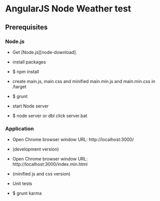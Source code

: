 # AngularJS Node Weather test

## Prerequisites

### Node.js

- Get [Node.js][node-download].

- install packages
- $ npm install

- create main.js, main.css and minified main.min.js and main.min.css in /target
- $ grunt

- start Node server
- $ node server or dbl click server.bat

### Application
- Open Chrome browser window URL: http://localhost:3000/
- (development version)

- Open  Chrome browser window URL: http://localhost:3000/index.min.html
- (minified js and css version)

- Unit tests
- $ grunt karma